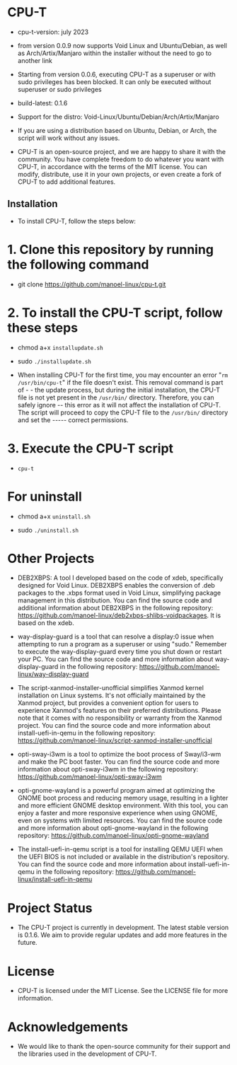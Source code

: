 # CPU-T

- cpu-t-version: july 2023

- from version 0.0.9 now supports Void Linux and Ubuntu/Debian, as well as Arch/Artix/Manjaro within the installer without the need to go to another link

- Starting from version 0.0.6, executing CPU-T as a superuser or with sudo privileges has been blocked. It can only be executed without superuser or sudo privileges

- build-latest: 0.1.6

- Support for the distro: Void-Linux/Ubuntu/Debian/Arch/Artix/Manjaro

- If you are using a distribution based on Ubuntu, Debian, or Arch, the script will work without any issues.

- CPU-T is an open-source project, and we are happy to share it with the community. You have complete freedom to do whatever you want with CPU-T, in accordance with the terms of the MIT license. You can modify, distribute, use it in your own projects, or even create a fork of CPU-T to add additional features.

## Installation

- To install CPU-T, follow the steps below:

# 1. Clone this repository by running the following command

- git clone https://github.com/manoel-linux/cpu-t.git

# 2. To install the CPU-T script, follow these steps

- chmod a+x `installupdate.sh`

- sudo `./installupdate.sh`

- When installing CPU-T for the first time, you may encounter an error "`rm /usr/bin/cpu-t`" if the file doesn't exist. This removal command is part of - - the update process, but during the initial installation, the CPU-T file is not yet present in the `/usr/bin/` directory. Therefore, you can safely ignore -- this error as it will not affect the installation of CPU-T. The script will proceed to copy the CPU-T file to the `/usr/bin/` directory and set the ----- correct permissions.

# 3. Execute the CPU-T script

- `cpu-t`

# For uninstall

- chmod a+x `uninstall.sh`

- sudo `./uninstall.sh`

# Other Projects

- DEB2XBPS: A tool I developed based on the code of xdeb, specifically designed for Void Linux. DEB2XBPS enables the conversion of .deb packages to the .xbps   format used in Void Linux, simplifying package management in this distribution. You can find the source code and additional information about DEB2XBPS in the  following repository: https://github.com/manoel-linux/deb2xbps-shlibs-voidpackages. It is based on the xdeb.

- way-display-guard is a tool that can resolve a display:0 issue when attempting to run a program as a superuser or using "sudo." Remember to execute the way-display-guard every time you shut down or restart your PC. You can find the source code and more information about way-display-guard in the following repository: https://github.com/manoel-linux/way-display-guard

- The script-xanmod-installer-unofficial simplifies Xanmod kernel installation on Linux systems. It's not officially maintained by the Xanmod project, but provides a convenient option for users to experience Xanmod's features on their preferred distributions. Please note that it comes with no responsibility or warranty from the Xanmod project. You can find the source code and more information about install-uefi-in-qemu in the following repository: https://github.com/manoel-linux/script-xanmod-installer-unofficial

- opti-sway-i3wm is a tool to optimize the boot process of Sway/i3-wm and make the PC boot faster. You can find the source code and more information about opti-sway-i3wm in the following repository: https://github.com/manoel-linux/opti-sway-i3wm

- opti-gnome-wayland is a powerful program aimed at optimizing the GNOME boot process and reducing memory usage, resulting in a lighter and more efficient GNOME  desktop environment. With this tool, you can enjoy a faster and more responsive experience when using GNOME, even on systems with limited resources. You can find the source code and more information about opti-gnome-wayland in the following repository: https://github.com/manoel-linux/opti-gnome-wayland

- The install-uefi-in-qemu script is a tool for installing QEMU UEFI when the UEFI BIOS is not included or available in the distribution's repository. You can find the source code and more information about install-uefi-in-qemu in the following repository: https://github.com/manoel-linux/install-uefi-in-qemu

# Project Status

- The CPU-T project is currently in development. The latest stable version is 0.1.6. We aim to provide regular updates and add more features in the future.

# License

- CPU-T is licensed under the MIT License. See the LICENSE file for more information.

# Acknowledgements

- We would like to thank the open-source community for their support and the libraries used in the development of CPU-T.
